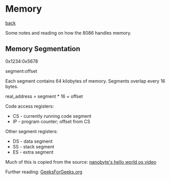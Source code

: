 # Memory
[back](docs.md)

Some notes and reading on how the 8086 handles memory.

## Memory Segmentation
0x1234:0x5678

segment:offset

Each segment contains 64 kilobytes of memory. Segments overlap every 16 bytes.

real_address = segment * 16 + offset

Code access registers:
- CS - currently running code segment
- IP - program counter; offset from CS

Other segment registers:
- DS - data segment
- SS - stack segment
- ES - extra segment

Much of this is copied from the source: [nanobyte's hello world os video](https://www.youtube.com/watch?v=9t-SPC7Tczc&list=PLFjM7v6KGMpiH2G-kT781ByCNC_0pKpPN&index=1&t=21s)

Further reading: [GeeksForGeeks.org](https://www.geeksforgeeks.org/memory-segmentation-8086-microprocessor/)